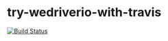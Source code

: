 # try-wedriverio-with-travis

[![Build Status](https://travis-ci.org/tirnari/try-wedriverio-with-travis.svg?branch=master)](https://travis-ci.org/tirnari/try-wedriverio-with-travis)
